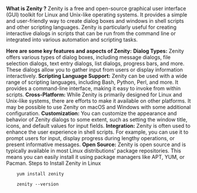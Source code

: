 **What is Zenity ?**
Zenity is a free and open-source graphical user interface (GUI) toolkit for Linux and Unix-like operating systems. It provides a simple and user-friendly way to create dialog boxes and windows in shell scripts and other scripting languages. Zenity is particularly useful for creating interactive dialogs in scripts that can be run from the command line or integrated into various automation and scripting tasks.

**Here are some key features and aspects of Zenity:**
**Dialog Types:** Zenity offers various types of dialog boxes, including message dialogs, file selection dialogs, text entry dialogs, list dialogs, progress bars, and more. These dialogs allow you to gather input from users or display information interactively.
**Scripting Language Support:** Zenity can be used with a wide range of scripting languages, including Bash, Python, Perl, and more. It provides a command-line interface, making it easy to invoke from within scripts.
**Cross-Platform:** While Zenity is primarily designed for Linux and Unix-like systems, there are efforts to make it available on other platforms. It may be possible to use Zenity on macOS and Windows with some additional configuration.
**Customization:** You can customize the appearance and behavior of Zenity dialogs to some extent, such as setting the window title, icons, and default values for input fields.
**Integration:** Zenity is often used to enhance the user experience in shell scripts. For example, you can use it to prompt users for input, display progress during lengthy operations, or present informative messages.
**Open Source:** Zenity is open source and is typically available in most Linux distributions’ package repositories. This means you can easily install it using package managers like APT, YUM, or Pacman.
Steps to Install Zenity in Linux

        yum install zenity

        zenity --version
